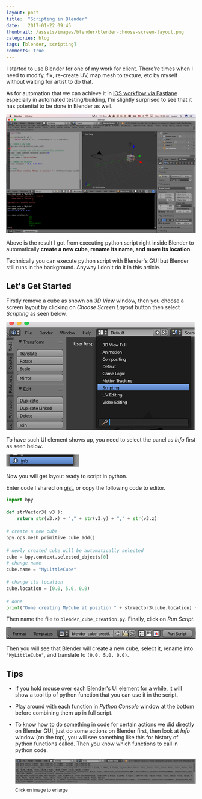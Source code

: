 ```yaml
---
layout: post
title:  "Scripting in Blender"
date:   2017-01-22 09:45
thumbnail: /assets/images/blender/blender-choose-screen-layout.png
categories: blog
tags: [blender, scripting]
comments: true
---
```


I started to use Blender for one of my work for client. There're times when I need to modify, fix, re-create UV, map mesh to texture, etc by myself without waiting for artist to do that.

As for automation that we can achieve it in [iOS workflow via Fastlane](https://wasin.io/blog/2017/01/15/hands-on-fastlane.html) especially in automated testing/building, I'm slightly surprised to see that it has potential to be done in Blender as well.

![Scripting in Blender](/assets/images/blender/blender-python-script.png)

Above is the result I got from executing python script right inside Blender to automatically **create a new cube, rename its name, and move its location**.

Technically you can execute python script with Blender's GUI but Blender still runs in the background. Anyway I don't do it in this article.

## Let's Get Started

Firstly remove a cube as shown on *3D View* window, then you  choose a screen layout by clicking on *Choose Screen Layout* button then select *Scripting* as seen below.

![Choose Screen Layout](/assets/images/blender/blender-choose-screen-layout.png)

To have such UI element shows up, you need to select the panel as *Info* first as seen below.

![Panel Type](/assets/images/blender/blender-panel-type.png)

Now you will get layout ready to script in python.

Enter code I shared on [gist](https://gist.github.com/haxpor/198f6993a62a21279519fcd0fbb36726), or copy the following code to editor.

```python
import bpy

def strVector3( v3 ):
    return str(v3.x) + "," + str(v3.y) + "," + str(v3.z)

# create a new cube
bpy.ops.mesh.primitive_cube_add()

# newly created cube will be automatically selected
cube = bpy.context.selected_objects[0]
# change name
cube.name = "MyLittleCube"

# change its location
cube.location = (0.0, 5.0, 0.0)

# done
print("Done creating MyCube at position " + strVector3(cube.location) + " with name " + cube.name)
```

Then name the file to `blender_cube_creation.py`. Finally, click on *Run Script*.

![Name and run script](/assets/images/blender/blender-name-the-file-run-script.png)

Then you will see that Blender will create a new cube, select it, rename into `"MyLittleCube"`, and translate to `(0.0, 5.0, 0.0)`.

## Tips

* If you hold mouse over each Blender's UI element for a while, it will show a tool tip of python function that you can use it in the script.
* Play around with each function in *Python Console* window at the bottom before combining them up in full script.
* To know how to do something in code for certain actions we did directly on Blender GUI, just do some actions on Blender first, then look at *Info* window (on the top), you will see something like this for history of python functions called. Then you know which functions to call in python code.  

   [![Blender Info Window with History](/assets/images/blender/blender-info-window.png)](/assets/images/blender/blender-info-window.png)  
   <sub>Click on image to enlarge</sub>
